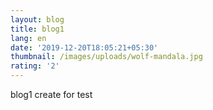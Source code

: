 ```yaml
---
layout: blog
title: blog1
lang: en
date: '2019-12-20T18:05:21+05:30'
thumbnail: /images/uploads/wolf-mandala.jpg
rating: '2'
---
```

blog1 create for test
